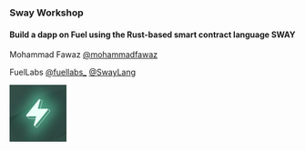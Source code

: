 ### Sway Workshop
#### Build a dapp on Fuel using the Rust-based smart contract language SWAY

Mohammad Fawaz [@mohammadfawaz](https://twitter.com/mohammadfawaz)

FuelLabs [@fuellabs\_](https://twitter.com/fuellabs_) [@SwayLang](https://twitter.com/SwayLang)

<img src="./images/fuel_logo.jpg" alt="Fuel Labs logo" width="100"/>
